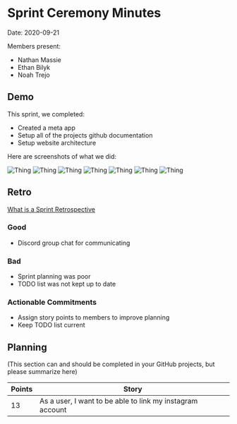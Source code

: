 # Sprint Ceremony Minutes
  
Date: 2020-09-21

Members present:

* Nathan Massie
* Ethan Bilyk
* Noah Trejo

  
## Demo

This sprint, we completed:

* Created a meta app
* Setup all of the projects github documentation
* Setup website architecture 

Here are screenshots of what we did:

![Thing](../Images/Shot1?raw=true)
![Thing](../Images/Shot2?raw=true)
![Thing](../Images/Shot3?raw=true)
![Thing](../Images/Shot4?raw=true)
![Thing](../Images/Shot5?raw=true)
![Thing](../Images/Shot6?raw=true)
![Thing](../Images/Shot7?raw=true)

## Retro

 

[What is a Sprint Retrospective](https://www.scrum.org/resources/what-is-a-sprint-retrospective)

### Good

* Discord group chat for communicating  

### Bad

* Sprint planning was poor 
* TODO list was not kept up to date

### Actionable Commitments

* Assign story points to members to improve planning
* Keep TODO list current

## Planning

(This section can and should be completed in your GitHub projects, but please summarize here)

Points | Story
-------|--------
13     | As a user, I want to be able to link my instagram account
       
